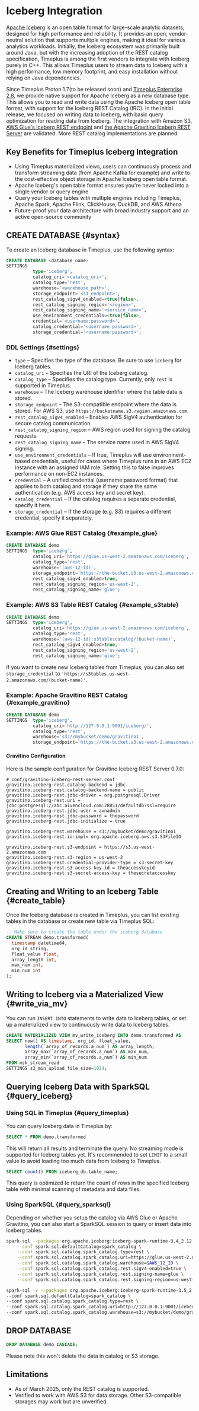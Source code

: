 # Iceberg Integration

[Apache Iceberg](https://iceberg.apache.org/) is an open table format for large-scale analytic datasets, designed for high performance and reliability. It provides an open, vendor-neutral solution that supports multiple engines, making it ideal for various analytics workloads. Initially, the Iceberg ecosystem was primarily built around Java, but with the increasing adoption of the REST catalog specification, Timeplus is among the first vendors to integrate with Iceberg purely in C++. This allows Timeplus users to stream data to Iceberg with a high performance, low memory footprint, and easy installation without relying on Java dependencies.

Since Timeplus Proton 1.7(to be released soon) and [Timeplus Enterprise 2.8](/enterprise-v2.8), we provide native support for Apache Iceberg as a new database type. This allows you to read and write data using the Apache Iceberg open table format, with support for the Iceberg REST Catalog (IRC). In the initial release, we focused on writing data to Iceberg, with basic query optimization for reading data from Iceberg. The integration with Amazon S3, [AWS Glue's Iceberg REST endpoint](https://docs.aws.amazon.com/glue/latest/dg/connect-glu-iceberg-rest.html) and [the Apache Gravitino Iceberg REST Server](https://gravitino.apache.org/docs/0.8.0-incubating/iceberg-rest-service) are validated. More REST catalog implementations are planned.

## Key Benefits for Timeplus Iceberg Integration

- Using Timeplus materialized views, users can continuously process and transform streaming data (from Apache Kafka for example) and write to the cost-effective object storage in Apache Iceberg open table format.
- Apache Iceberg's open table format ensures you're never locked into a single vendor or query engine
- Query your Iceberg tables with multiple engines including Timeplus, Apache Spark, Apache Flink, ClickHouse, DuckDB, and AWS Athena
- Future-proof your data architecture with broad industry support and an active open-source community

## CREATE DATABASE {#syntax}

To create an Iceberg database in Timeplus, use the following syntax:

```sql
CREATE DATABASE <database_name>
SETTINGS
          type='iceberg',
          catalog_uri='<catalog_uri>',
          catalog_type='rest',
          warehouse='<warehouse_path>',
          storage_endpoint='<s3_endpoint>',
          rest_catalog_sigv4_enabled=<true|false>,
          rest_catalog_signing_region='<region>',
          rest_catalog_signing_name='<service_name>',
          use_environment_credentials=<true|false>,
          credential='<username:password>',
          catalog_credential='<username:password>',
          storage_credential='<username:password>';
```

### DDL Settings {#settings}

- `type` – Specifies the type of the database. Be sure to use `iceberg` for Iceberg tables.
- `catalog_uri` – Specifies the URI of the Iceberg catalog.
- `catalog_type` – Specifies the catalog type. Currently, only `rest` is supported in Timeplus.
- `warehouse` – The Iceberg warehouse identifier where the table data is stored.
- `storage_endpoint` – The S3-compatible endpoint where the data is stored. For AWS S3, use `https://bucketname.s3.region.amazonaws.com`.
- `rest_catalog_sigv4_enabled` – Enables AWS SigV4 authentication for secure catalog communication.
- `rest_catalog_signing_region` – AWS region used for signing the catalog requests.
- `rest_catalog_signing_name` – The service name used in AWS SigV4 signing.
- `use_environment_credentials` – If true, Timeplus will use environment-based credentials, useful for cases where Timeplus runs in an AWS EC2 instance with an assigned IAM role. Setting this to false improves performance on non-EC2 instances.
- `credential` – A unified credential (username:password format) that applies to both catalog and storage if they share the same authentication (e.g. AWS access key and secret key).
- `catalog_credential` – If the catalog requires a separate credential, specify it here.
- `storage_credential` – If the storage (e.g. S3) requires a different credential, specify it separately.

### Example: AWS Glue REST Catalog {#example_glue}

```sql
CREATE DATABASE demo
SETTINGS  type='iceberg',
          catalog_uri='https://glue.us-west-2.amazonaws.com/iceberg',
          catalog_type='rest',
          warehouse='(aws-12-id)',
          storage_endpoint='https://the-bucket.s3.us-west-2.amazonaws.com',
          rest_catalog_sigv4_enabled=true,
          rest_catalog_signing_region='us-west-2',
          rest_catalog_signing_name='glue';
```

### Example: AWS S3 Table REST Catalog {#example_s3table}

```sql
CREATE DATABASE demo
SETTINGS  type='iceberg',
          catalog_uri='https://glue.us-west-2.amazonaws.com/iceberg',
          catalog_type='rest',
          warehouse='(aws-12-id):s3tablescatalog/(bucket-name)',
          rest_catalog_sigv4_enabled=true,
          rest_catalog_signing_region='us-west-2',
          rest_catalog_signing_name='glue';
```

If you want to create new Iceberg tables from Timeplus, you can also set `storage_credential` to `'https://s3tables.us-west-2.amazonaws.com/(bucket-name)'`.

### Example: Apache Gravitino REST Catalog {#example_gravitino}

```sql
CREATE DATABASE demo
SETTINGS  type='iceberg',
          catalog_uri='http://127.0.0.1:9001/iceberg/',
          catalog_type='rest',
          warehouse='s3://mybucket/demo/gravitino1',
          storage_endpoint='https://the-bucket.s3.us-west-2.amazonaws.com';
```

#### Gravitino Configuration
Here is the sample configuration for Gravitino Iceberg REST Server 0.7.0:

```properties
# conf/gravitino-iceberg-rest-server.conf
gravitino.iceberg-rest.catalog-backend = jdbc
gravitino.iceberg-rest.catalog-backend-name = public
gravitino.iceberg-rest.jdbc-driver = org.postgresql.Driver
gravitino.iceberg-rest.uri = jdbc:postgresql://abc.aivencloud.com:28851/defaultdb?ssl=require
gravitino.iceberg-rest.jdbc-user = avnadmin
gravitino.iceberg-rest.jdbc-password = thepassword
gravitino.iceberg-rest.jdbc-initialize = true

gravitino.iceberg-rest.warehouse = s3://mybucket/demo/gravitino1
gravitino.iceberg-rest.io-impl= org.apache.iceberg.aws.s3.S3FileIO

gravitino.iceberg-rest.s3-endpoint = https://s3.us-west-2.amazonaws.com
gravitino.iceberg-rest.s3-region = us-west-2
gravitino.iceberg-rest.credential-provider-type = s3-secret-key
gravitino.iceberg-rest.s3-access-key-id = theaccesskeyid
gravitino.iceberg-rest.s3-secret-access-key = thesecretaccesskey
```

## Creating and Writing to an Iceberg Table {#create_table}

Once the Iceberg database is created in Timeplus, you can list existing tables in the database or create new table via Timeplus SQL:

```sql
-- Make sure to create the table under the iceberg database
CREATE STREAM demo.transformed(
  timestamp datetime64,
  org_id string,
  float_value float,
  array_length int,
  max_num int,
  min_num int
);
```

## Writing to Iceberg via a Materialized View {#write_via_mv}
You can run `INSERT INTO` statements to write data to Iceberg tables, or set up a materialized view to continuously write data to Iceberg tables.

```sql
CREATE MATERIALIZED VIEW mv_write_iceberg INTO demo.transformed AS
SELECT now() AS timestamp, org_id, float_value,
       length(`array_of_records.a_num`) AS array_length,
       array_max(`array_of_records.a_num`) AS max_num,
       array_min(`array_of_records.a_num`) AS min_num
FROM msk_stream_read
SETTINGS s3_min_upload_file_size=1024;
```

## Querying Iceberg Data with SparkSQL {#query_iceberg}

### Using SQL in Timeplus {#query_timeplus}
You can query Iceberg data in Timeplus by:
```sql
SELECT * FROM demo.transformed
```
This will return all results and terminate the query. No streaming mode is supported for Iceberg tables yet. It's recommended to set `LIMIT` to a small value to avoid loading too much data from Iceberg to Timeplus.

```sql
SELECT count() FROM iceberg_db.table_name;
```
This query is optimized to return the count of rows in the specified Iceberg table with minimal scanning of metadata and data files.

### Using SparkSQL {#query_sparksql}

Depending on whether you setup the catalog via AWS Glue or Apache Gravitino, you can also start a SparkSQL session to query or insert data into Iceberg tables.

```bash
spark-sql --packages org.apache.iceberg:iceberg-spark-runtime-3.4_2.12:1.7.1,org.apache.iceberg:iceberg-aws-bundle:1.7.1,software.amazon.awssdk:bundle:2.30.2,software.amazon.awssdk:url-connection-client:2.30.2 \
    --conf spark.sql.defaultCatalog=spark_catalog \
    --conf spark.sql.catalog.spark_catalog.type=rest \
    --conf spark.sql.catalog.spark_catalog.uri=https://glue.us-west-2.amazonaws.com/iceberg \
    --conf spark.sql.catalog.spark_catalog.warehouse=$AWS_12_ID \
    --conf spark.sql.catalog.spark_catalog.rest.sigv4-enabled=true \
    --conf spark.sql.catalog.spark_catalog.rest.signing-name=glue \
    --conf spark.sql.catalog.spark_catalog.rest.signing-region=us-west-2
```

```bash
spark-sql -v --packages org.apache.iceberg:iceberg-spark-runtime-3.5_2.12:1.8.1,org.apache.iceberg:iceberg-aws-bundle:1.8.1,software.amazon.awssdk:bundle:2.30.2,software.amazon.awssdk:url-connection-client:2.30.2 \
--conf spark.sql.defaultCatalog=spark_catalog \
--conf spark.sql.catalog.spark_catalog.type=rest \
--conf spark.sql.catalog.spark_catalog.uri=http://127.0.0.1:9001/iceberg/ \
--conf spark.sql.catalog.spark_catalog.warehouse=s3://mybucket/demo/gravitino1
```

## DROP DATABASE

```sql
DROP DATABASE demo CASCADE;
```

Please note this won't delete the data in catalog or S3 storage.

## Limitations
- As of March 2025, only the REST catalog is supported.
- Verified to work with AWS S3 for data storage. Other S3-compatible storages may work but are unverified.
